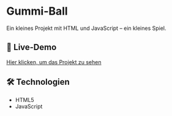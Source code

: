 # Gummi-Ball

Ein kleines Projekt mit HTML und JavaScript – ein kleines Spiel.

## 🔗 Live-Demo  
[Hier klicken, um das Projekt zu sehen](https://derlangsamealex.github.io/Gummi-Ball/index.html)

## 🛠️ Technologien  
- HTML5  
- JavaScript

